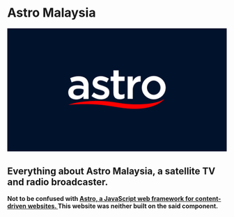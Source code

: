 # Astro Malaysia

<img src="files/astro.png">

## Everything about Astro Malaysia, a satellite TV and radio broadcaster.

__Not to be confused with [Astro, a JavaScript web framework for content-driven websites. ](https://github.com/withastro/astro)This website was neither built on the said component.__